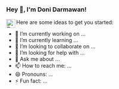 <h3 title="hehehe"> Hey 👋, I'm Doni Darmawan!</h3>

<a href="https://www.linkedin.com/in/doni-darmawan-2a4892221/">
  <img align="left" alt="Doni's LinkedIn" width="24px" src="https://cdn.jsdelivr.net/npm/simple-icons@v3/icons/linkedin.svg" />
</a>


Here are some ideas to get you started:

- 🔭 I’m currently working on ...
- 🌱 I’m currently learning ...
- 👯 I’m looking to collaborate on ...
- 🤔 I’m looking for help with ...
- 💬 Ask me about ...
- 📫 How to reach me: ...
- 😄 Pronouns: ...
- ⚡ Fun fact: ...

